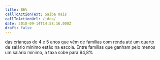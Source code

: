 ```yaml
---
title: 86%
callToActionText: Saiba mais
callToActionUrl: /idea/
date: 2018-09-14T14:58:16.000Z
draft: false
---
```


das crianças de 4 e 5 anos que vêm de famílias com renda até um quarto de salário mínimo estão na escola. Entre famílias que ganham pelo menos um salário mínimo, a taxa sobe para 94,8%
